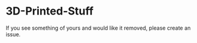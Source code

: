# 3D-Printed-Stuff


If you see something of yours and would like it removed, please create an issue.
